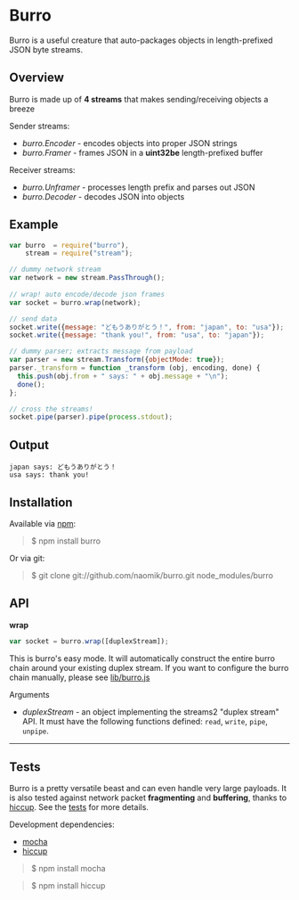 Burro
=====

Burro is a useful creature that auto-packages objects in length-prefixed JSON
byte streams.


Overview
--------

Burro is made up of **4 streams** that makes sending/receiving objects a breeze

Sender streams:

* _burro.Encoder_ - encodes objects into proper JSON strings
* _burro.Framer_ - frames JSON in a **uint32be** length-prefixed buffer

Receiver streams:

* _burro.Unframer_ - processes length prefix and parses out JSON
* _burro.Decoder_ - decodes JSON into objects


Example
-------

```js
var burro  = require("burro"),
    stream = require("stream");

// dummy network stream
var network = new stream.PassThrough();
    
// wrap! auto encode/decode json frames
var socket = burro.wrap(network);

// send data
socket.write({message: "どもうありがとう！", from: "japan", to: "usa"});
socket.write({message: "thank you!", from: "usa", to: "japan"});

// dummy parser; extracts message from payload
var parser = new stream.Transform({objectMode: true});
parser._transform = function _transform (obj, encoding, done) {
  this.push(obj.from + " says: " + obj.message + "\n");
  done();
};

// cross the streams!
socket.pipe(parser).pipe(process.stdout);
```


Output
------

```
japan says: どもうありがとう！
usa says: thank you!
```


Installation
------------

Available via [npm][burro]:

> $ npm install burro

Or via git:

> $ git clone git://github.com/naomik/burro.git node_modules/burro


API
---

**wrap**

```js
var socket = burro.wrap([duplexStream]);
```

This is burro's easy mode. It will automatically construct the entire burro
chain around your existing duplex stream. If you want to configure the burro
chain manually, please see [lib/burro.js][lib]

Arguments

* _duplexStream_ - an object implementing the streams2 "duplex stream" API. It
  must have the following functions defined: `read`, `write`, `pipe`, `unpipe`.


- - - - - - - - - - - - - - - - - - - - - - - - - - - - - - - - - - - - - - - - 


Tests
-----

Burro is a pretty versatile beast and can even handle very large payloads. It is
also tested against network packet **fragmenting** and **buffering**, thanks to
[hiccup][hiccup]. See the [tests][tests] for more details.

Development dependencies: 

* [mocha][mocha]
* [hiccup][hiccup]

> $ npm install mocha

> $ npm install hiccup

[burro]: https://npmjs.org/package/burro
[lib]: https://github.com/naomik/burro/blob/master/lib/burro.js#L10-L14
[tests]: https://github.com/naomik/burro/tree/master/test
[mocha]: https://npmjs.org/package/mocha
[hiccup]: https://npmjs.org/package/hiccup
